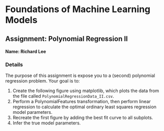 # Foundations of Machine Learning Models

## Assignment: Polynomial Regression II

#### Name: Richard Lee

### Details

The purpose of this assignment is expose you to a (second) polynomial regression problem. Your goal is to:

1. Create the following figure using matplotlib, which plots the data from the file called `PolynomialRegressionData_II.csv`.  
2. Perform a PolynomialFeatures transformation, then perform linear regression to calculate the optimal ordinary least squares regression model parameters.
3. Recreate the first figure by adding the best fit curve to all subplots.
4. Infer the true model parameters.
